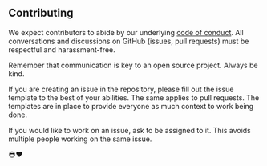 ## Contributing

We expect contributors to abide by our underlying
[code of conduct](./CODE-OF-CONDUCT.md). All conversations and discussions on
GitHub (issues, pull requests) must be respectful and harassment-free.

Remember that communication is key to an open source project. Always be kind.

If you are creating an issue in the repository, please fill out the issue
template to the best of your abilities. The same applies to pull requests. The
templates are in place to provide everyone as much context to work being done.

If you would like to work on an issue, ask to be assigned to it. This avoids
multiple people working on the same issue.

😎♥️
